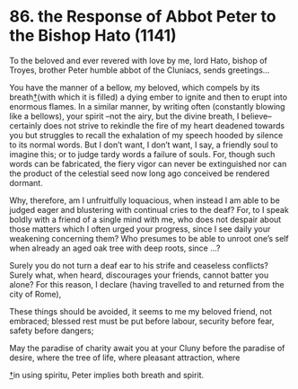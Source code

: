 # 86. the Response of Abbot Peter to the Bishop Hato \(1141\)

To the beloved and ever revered with love by me, lord Hato, bishop of Troyes, brother Peter humble abbot of the Cluniacs, sends greetings…

You have the manner of a bellow, my beloved, which compels by its breath[†](applewebdata://8C9FE2DC-2A50-4C62-AB5D-C85A9A3D48ED#_ftn1)\(with which it is filled\) a dying ember to ignite and then to erupt into enormous flames. In a similar manner, by writing often \(constantly blowing like a bellows\), your spirit –not the airy, but the divine breath, I believe– certainly does not strive to rekindle the fire of my heart deadened towards you but struggles to recall the exhalation of my speech hooded by silence to its normal words. But I don’t want, I don’t want, I say, a friendly soul to imagine this; or to judge tardy words a failure of souls. For, though such words can be fabricated, the fiery vigor can never be extinguished nor can the product of the celestial seed now long ago conceived be rendered dormant.

Why, therefore, am I unfruitfully loquacious, when instead I am able to be judged eager and blustering with continual cries to the deaf? For, to I speak boldly with a friend of a single mind with me, who does not despair about those matters which I often urged your progress, since I see daily your weakening concerning them? Who presumes to be able to unroot one’s self when already an aged oak tree with deep roots, since ...?

Surely you do not turn a deaf ear to his strife and ceaseless conflicts? Surely what, when heard, discourages your friends, cannot batter you alone? For this reason, I declare \(having travelled to and returned from the city of Rome\), 

These things should be avoided, it seems to me my beloved friend, not embraced; blessed rest must be put before labour, security before fear, safety before dangers; 

May the paradise of charity await you at your Cluny before the paradise of desire, where the tree of life, where pleasant attraction, where     


[†](applewebdata://8C9FE2DC-2A50-4C62-AB5D-C85A9A3D48ED#_ftnref1)in using spiritu, Peter implies both breath and spirit.

